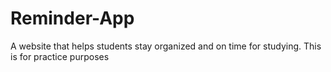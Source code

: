 # Reminder-App
A website that helps students stay organized and on time for studying. This is for practice purposes

